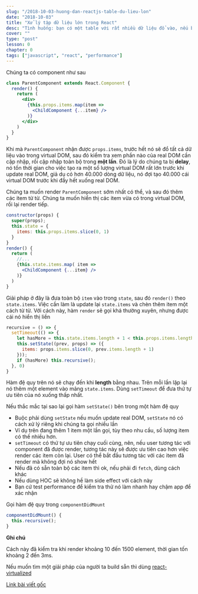```yaml
---
slug: "/2018-10-03-huong-dan-reactjs-table-du-lieu-lon"
date: "2018-10-03"
title: "Xử lý tập dữ liệu lớn trong React"
desc: "Tình huống: bạn có một table với rất nhiều dữ liệu đổ vào, nếu bạn thấy component đó render chậm trên màn hình, đó là lúc cần tái cấu trúc"
cover: ""
type: "post"
lesson: 0
chapter: 0
tags: ["javascript", "react", "performance"]
---
```


Chúng ta có component như sau


```jsx
class ParentComponent extends React.Component {
  render() {
    return (
      <div>
        {this.props.items.map(item =>
          <ChildComponent {...item} />
        )}
      </div>
    )
  }
}
```

Khi mà `ParentComponent` nhận được `props.items`, trước hết nó sẽ đổ tất cả dữ liệu vào trong virtual DOM, sau đó kiểm tra xem phần nào của real DOM cần cập nhập, rồi cập nhập toàn bộ trong **một lần**. Đó là lý do chúng ta bị **delay**, nó tốn thời gian cho việc tạo ra một số lượng virtual DOM rất lớn trước khi update real DOM, giả dụ có hơn 40.000 dòng dữ liệu, nó đợi tạo 40.000 cái virtual DOM trước khi đẩy hết xuống real DOM.

Chúng ta muốn render `ParentComponent` sớm nhất có thể, và sau đó thêm các item từ từ. Chúng ta muốn hiển thị các item vừa có trong virtual DOM, rồi lại render tiếp. 

```jsx
constructor(props) {
  super(props);
  this.state = {
    items: this.props.items.slice(0, 1)
  }
}
render() {
  return (
    //...
    {this.state.items.map( item => 
      <ChildComponent {...item} />
    )}
  )
}
```

Giải pháp ở đây là đưa toàn bộ `item` vào trong `state`, sau đó `render()` theo `state.items`. Việc cần làm là update lại `state.items` và chèn thêm item một cách từ từ. Với cách này, hàm `render` sẽ gọi khá thường xuyên, nhưng được cái nó hiển thị liền

```js
recursive = () => {
  setTimeout(() => {
    let hasMore = this.state.items.length + 1 < this.props.items.length;
    this.setState((prev, props) => ({
      items: props.items.slice(0, prev.items.length + 1)
    }));
    if (hasMore) this.recursive();
  }, 0)
}
```

Hàm đệ quy trên nó sẽ chạy đến khi **length** bằng nhau. Trên mỗi lần lặp lại nó thêm một element vào mảng `state.items`. Dùng `setTimeout` để đưa thứ tự ưu tiên của nó xuống thấp nhất.

Nếu thắc mắc tại sao lại gọi hàm `setState()` bên trong một hàm đệ quy

- Buộc phải dùng `setState` nếu muốn update real DOM, `setState` nó có cách xử lý riêng khi chúng ta gọi nhiều lần
- Ví dụ trên đang thêm 1 item một lần gọi, tùy theo nhu cầu, số lượng item có thế nhiều hơn.
- `setTimeout` có thứ tự ưu tiên chạy cuối cùng, nên, nếu user tương tác với component đã được render, tương tác này sẽ được ưu tiên cao hơn việc render các item còn lại. User có thể bắt đầu tương tác với các item đã render mà không đợi nó show hết
- Nếu đã có sẵn toàn bộ các item thì ok, nếu phải đi `fetch`, dùng cách khác
- Nếu dùng HOC sẽ không hề làm side effect với cách này
- Bạn cứ test performance để kiểm tra thử nó làm nhanh hay chậm app để xác nhận

Gọi hàm đệ quy trong `componentDidMount`

```js
componentDidMount() {
  this.recursive();
}
```

**Ghi chú**

Cách này đã kiểm tra khi render khoảng 10 đến 1500 element, thời gian tốn khoảng 2 đến 3ms.

Nếu muốn tìm một giải pháp của người ta build sẵn thì dùng [react-virtualized](https://github.com/bvaughn/react-virtualized)

[Link bài viết gốc](https://itnext.io/handling-large-lists-and-tables-in-react-238397854625)
